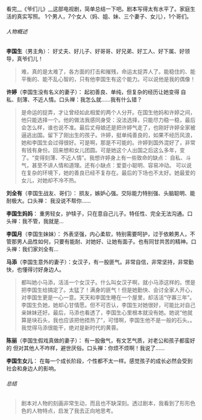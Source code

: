 看完__《爷们儿》__这部电视剧，简单总结一下吧。剧本写得太有水平了。家庭生活的真实写照。 1个男人，7个女人（妈、姐、妹、三个妻子、女儿），1个哥们。

###### 人物概述
__李国生__（男主角）： 好丈夫、好儿子、好哥哥、好兄弟、好工人、好下属、好领导，真爷们儿！
> 难，真的是太难了，各方面的打击和摧残，命运太捉弄人了。能稳住的、能平衡的、能不乱心智的，只有他李国生有这个能力。可以说他是我的偶像！

__许婷__（李国生没有名义的妻子）： 起初善良、单纯，但复杂的经历让她变得 自私、刻薄、不近人情。口头禅：我怎么就……我有什么错？ 
> 是命运的捉弄，才让曾经如此相爱的两个人分开。在国生他妈和许婷之间，他只能选择一个。他的做法我感同身受：没法选择，只能尽力稳一稳，最后会怎么样，谁也说不准。最后丈母娘还是把许婷气走了，也刚好许婷全家被逼逃出国。留下了刚出生的孩子。许婷，挺单纯善良的，如果不经历风浪，她和李国生会过得很好。可是啊，那是不可能的。许婷到国外混好了，非常有钱有身份。回来想和女儿团圆。可是她这个人出国之后这么多年，变了。“变得刻薄、不近人情”。我想许婷身上有一些致命的缺点： 自私、斗气，甚至不讲人情和道理。还有小缺点：爱耍小聪明、容易冲动。 可以说在复杂的环境下，她的善良已经不复存在。最后的下场也不太好。她最爱的女儿，对她却不冷不热。

__刘全有__（李国生战友、哥们）： 损友，嫉妒心强。交际能力特别强、头脑聪明、能耐极大。口头禅： 我没说不帮你…… 

__李国生妈妈__： 重男轻女，护犊子，只在意自己儿子。特任性、完全无法沟通。口头禅：我不管，我就是… 

__李国月__（李国生妹妹）： 外表坚强，内心柔软，特别需要呵护，过于依赖男人，不管那男人品性如何，只要有能耐、对她好、让她有面子。也有同甘共苦的精神。口头禅：我们家刘全有… 

__马添__（李国生意外的妻子）：女汉子，有一股匪气。非常自信，非常坚持，非常勤快，也懂得讨好身边人。 
> 都叫她小马添，活活一个女汉子。什么叫女汉子啊，就小马添这样的。愣是把李国生给搞定了。太猛了！满身的匪气！但是她勤快、会讨全家人开心，对李国生更是一心一意。天天和李国生睡在一个屋里，却活活“守寡三年”。李国生负她，她却心甘情愿。但不可否认，李国生对她很好，可能比对自己亲妹妹还好。最后，马添也看透了，李国生心里根本就没有她。她说“他就算是块石头，我也应该把他捂热了”，可惜啊，李国生他不是一般的石头。。我觉得马添很能干，绝对是新时代的黄蓉。

__陈丽__（李国生假戏真做的妻子）： 有一股傲气，有文艺气质，对老公和孩子都蛮好的 但对其他人不咋样，避世厌俗。口头禅：你烦不烦啊！我说了…… 

__李国生女儿__： 在每一个成长阶段，个性都不太一样。感觉孩子的成长必然会受到社会和身边人的影响。

###### 总结
>剧本对人物的刻画非常生动，而且也不缺深刻。透过剧本，我看到了形形色色的人物特点，启发了我去正向地思考。
